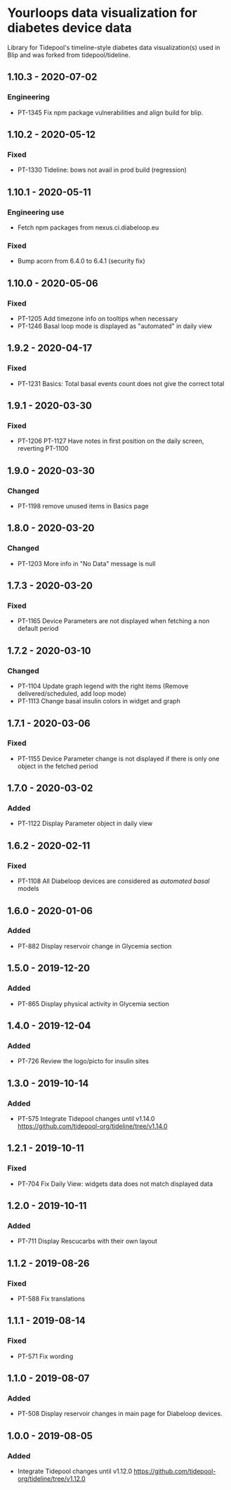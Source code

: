 # Yourloops data visualization for diabetes device data
Library for Tidepool's timeline-style diabetes data visualization(s) used in Blip and was forked from tidepool/tideline.

## 1.10.3 - 2020-07-02
### Engineering
- PT-1345 Fix npm package vulnerabilities and align build for blip.

## 1.10.2 - 2020-05-12
### Fixed
- PT-1330 Tideline: bows not avail in prod build (regression)

## 1.10.1 - 2020-05-11
### Engineering use
- Fetch npm packages from nexus.ci.diabeloop.eu
### Fixed
- Bump acorn from 6.4.0 to 6.4.1 (security fix)

## 1.10.0 - 2020-05-06
### Fixed 
- PT-1205 Add timezone info on tooltips when necessary
- PT-1246 Basal loop mode is displayed as "automated" in daily view

## 1.9.2 - 2020-04-17
### Fixed
- PT-1231 Basics: Total basal events count does not give the correct total

## 1.9.1 - 2020-03-30
### Fixed
- PT-1206 PT-1127 Have notes in first position on the daily screen, reverting PT-1100

## 1.9.0 - 2020-03-30
### Changed
- PT-1198 remove unused items in Basics page

## 1.8.0 - 2020-03-20
### Changed
- PT-1203 More info in "No Data" message is null

## 1.7.3 - 2020-03-20
### Fixed 
- PT-1165 Device Parameters are not displayed when fetching a non default period

## 1.7.2 - 2020-03-10
### Changed
- PT-1104 Update graph legend with the right items (Remove delivered/scheduled, add loop mode)
- PT-1113 Change basal insulin colors in widget and graph

## 1.7.1 - 2020-03-06 
### Fixed
- PT-1155 Device Parameter change is not displayed if there is only one object in the fetched period

## 1.7.0 - 2020-03-02
### Added
- PT-1122 Display Parameter object in daily view

## 1.6.2 - 2020-02-11
### Fixed
- PT-1108 All Diabeloop devices are considered as _automated basal_ models

## 1.6.0 - 2020-01-06

### Added
- PT-882 Display reservoir change in Glycemia section

## 1.5.0 - 2019-12-20
### Added
- PT-865 Display physical activity in Glycemia section

## 1.4.0 - 2019-12-04
### Added
- PT-726 Review the logo/picto for insulin sites

## 1.3.0 - 2019-10-14
### Added
- PT-575 Integrate Tidepool changes until v1.14.0 https://github.com/tidepool-org/tideline/tree/v1.14.0

## 1.2.1 - 2019-10-11
### Fixed
- PT-704 Fix Daily View: widgets data does not match displayed data

## 1.2.0 - 2019-10-11
### Added
- PT-711 Display Rescucarbs with their own layout

## 1.1.2 - 2019-08-26
### Fixed
- PT-588 Fix translations

## 1.1.1 - 2019-08-14
### Fixed
- PT-571 Fix wording

## 1.1.0 - 2019-08-07
### Added
- PT-508 Display reservoir changes in main page for Diabeloop devices.

## 1.0.0 - 2019-08-05
### Added
- Integrate Tidepool changes until v1.12.0 https://github.com/tidepool-org/tideline/tree/v1.12.0
